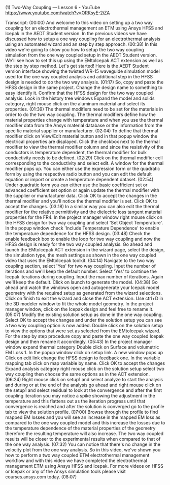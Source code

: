 (1) Two-Way Coupling — Lesson 6 - YouTube
https://www.youtube.com/watch?v=ORKsyE-2iZA

Transcript:
(00:00) And welcome to this video on setting up a two way coupling for an electrothermal management an ETM using Ansys HFSS and Icepak in the AEDT Student version. In the previous videos we have discussed how to setup a one way coupling for an electrothermal analysis using an automated wizard and an step by step approach.
(00:38) In this video we're going to show you how to setup the two way coupling simulation from the one way coupled setup in the AEDT Student version. We'll see how to set this up using the EMtoIcepak ACT extension as well as the step by step method. Let's get started! Here is the AEDT Student version interface showing the twisted WR-15 waveguide simulation model used for the one way coupled analysis and additional step in the HFSS design is needed to do the two way analysis.
(01:17) So, copy and paste the HFSS design in the same project. Change the design name to something to easy identify it. Confirm that the HFSS design for the two way coupled analysis. Look in the history tree windows Expand the model and solids category, right mouse click on the aluminum material and select its properties.
(01:39) The thermal modifiers need to be set for the materials in order to do the two way coupling. The thermal modifiers define how the material properties change with temperature and when you use the thermal modifier data from the Ansys material database or the information from the specific material supplier or manufacturer.
(02:04) To define that thermal modifier click on View/Edit material button and in that popup window the electrical properties are displayed. Click the checkbox next to the thermal modifier to view the thermal modifier column and since the resistivity of the conductors is temperature dependent, the thermal modifier for bulk conductivity needs to be defined.
(02:29) Click on the thermal modifier cell corresponding to the conductivity and select edit. A window for the thermal modifier pops up. You can either use the expression form or the quadratic form by using the respective radio button and you can edit the default equation or import or create a temperature dependent dataset.
(02:54) Under quadratic form you can either use the basic coefficient set or advanced coefficient set option or again update the thermal modifier with the supplier or manufacturer data. Click OK to accept the changes in the thermal modifier and you'll notice the thermal modifier is set. Click OK to accept the changes.
(03:18) In a similar way you can also edit the thermal modifier for the relative permittivity and the dielectric loss tangent material properties for the FR4. In the project manager window right mouse click on the HFSS design for two way coupling and select 'Set Object Temperature'. In the popup window check 'Include Temperature Dependence' to enable the temperature dependence for the HFSS design.
(03:48) Check the enable feedback box to enable the loop for two way coupling and now the HFSS design is ready for the two way coupled analysis. Go ahead and launch the EMtoIcepak ACT extension in the wizard page, select the design, the simulation type, the mesh settings as shown in the one way coupled video that uses the EMtoIcepak toolkit.
(04:14) Navigate to the two way coupling section, select 'Yes' for two way coupling. Input the number of iterations and we'll keep the default number. Select 'Yes' to continue the Icepak iterations during coupling. Input the max number of iterations. Again we'll keep the default. Click on launch to generate the model.
(04:38) Go ahead and watch the windows open and autogenerate your Icepak model geometry with the required setup as generated from the wizard selections. Click on finish to exit the wizard and close the ACT extension. Use ctrl+D in the 3D modeler window to fit the whole model geometry. In the project manager window, click on the Icepak design and feel free to rename it.
(05:07) Modify the existing solution setup as done in the one way coupling. Select OK to accept the changes and under the solution setup you can see a two way coupling option is now added. Double click on the solution setup to view the options that were set as selected from the EMtoIcepak wizard. For the step by step procedure copy and paste the one way coupled Icepak design and then rename it accordingly.
(05:43) In the project manager window expand thermal category Double click on Surface and volumetric EM Loss 1. In the popup window click on setup link. A new window pops up Click on edit link change the HFSS design to feedback one. In the variable mapping tab click on map variable by name. Click OK to accept the changes Expand analysis category right mouse click on the solution setup select two way coupling then choose the same options as in the ACT extension.
(06:24) Right mouse click on setup1 and select analyze to start the analysis and during or at the end of the analysis go ahead and right mouse click on the setup1 and select residual to look at the convergence and after the first coupling iteration you may notice a spike showing the adjustment in the temperature and this flattens out as the iteration progress until that convergence is reached and after the solution is converged go to the profile tab to view the solution profile.
(07:00) Browse through the profile to find mapped EM losses and you will see an increase in the mapped EM loss as compared to the one way coupled model and this increase the losses due to the temperature dependence of the material properties of the geometry therefore the resulting temperature will also increase. The two way coupled results will be closer to the experimental results when compared to that of the one way analysis.
(07:32) You can notice that there's no change in the velocity plot from the one way analysis. So in this video, we've shown you how to perform a two way coupled ETM electrothermal management workflow and with this video we have completed the electrothermal management ETM using Ansys HFSS and Icepak. For more videos on HFSS or Icepak or any of the Ansys simulation tools please visit courses.ansys.com today.
(08:07) 
